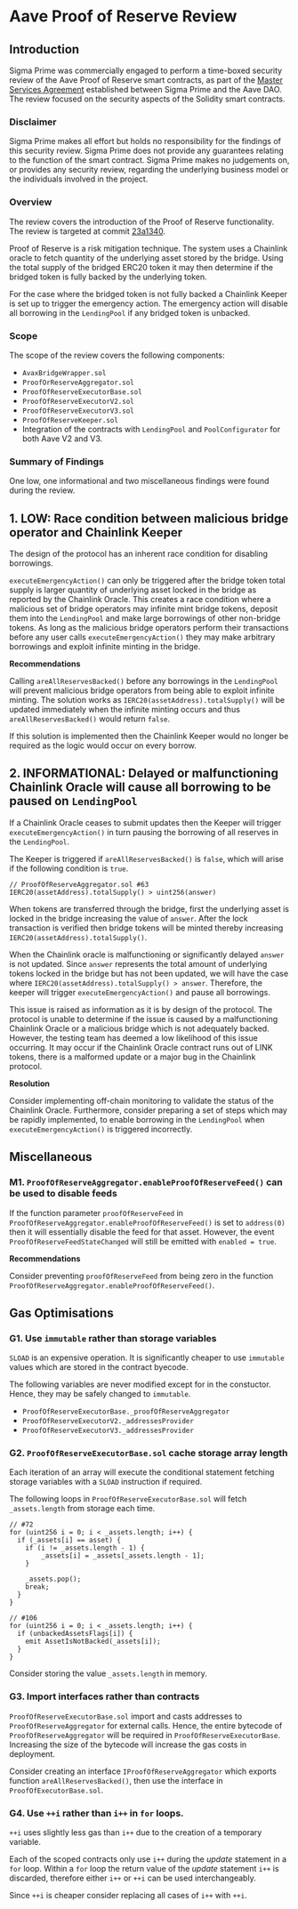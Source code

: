 # Aave Proof of Reserve Review

## Introduction

Sigma Prime was commercially engaged to perform a time-boxed security review of the Aave Proof of Reserve smart contracts, as part of the [Master Services Agreement](https://governance.aave.com/t/sigma-prime-security-assessment-services-for-aave/8518) established between Sigma Prime and the Aave DAO.
The review focused on the security aspects of the Solidity smart contracts.

### Disclaimer

Sigma Prime makes all effort but holds no responsibility for the findings of this security review. Sigma Prime does
not provide any guarantees relating to the function of the smart contract. Sigma Prime makes no judgements
on, or provides any security review, regarding the underlying business model or the individuals involved in the
project.

### Overview

The review covers the introduction of the Proof of Reserve functionality.
The review is targeted at commit [23a1340](https://github.com/bgd-labs/aave-proof-of-reserve/tree/23a13401162a259495deacd46ee743510c382ca6).

Proof of Reserve is a risk mitigation technique. 
The system uses a Chainlink oracle to fetch quantity of the underlying asset stored by the bridge.
Using the total supply of the bridged ERC20 token it may then determine if the bridged token is fully backed by the underlying token.

For the case where the bridged token is not fully backed a Chainlink Keeper is set up to trigger the emergency action.
The emergency action will disable all borrowing in the `LendingPool` if any bridged token is unbacked.

### Scope

The scope of the review covers the following components:
* `AvaxBridgeWrapper.sol`
* `ProofOrReserveAggregator.sol`
* `ProofOfReserveExecutorBase.sol`
* `ProofOfReserveExecutorV2.sol`
* `ProofOfReserveExecutorV3.sol`
* `ProofOfReserveKeeper.sol`
* Integration of the contracts with `LendingPool` and `PoolConfigurator` for both Aave V2 and V3.

### Summary of Findings

One low, one informational and two miscellaneous findings were found during the review.


## 1. LOW: Race condition between malicious bridge operator and Chainlink Keeper

The design of the protocol has an inherent race condition for disabling borrowings.

`executeEmergencyAction()` can only be triggered after the bridge token total supply is larger quantity of underlying asset locked in the bridge as reported by the Chainlink Oracle.
This creates a race condition where a malicious set of bridge operators may infinite mint bridge tokens, deposit them into the `LendingPool` and make large borrowings of other non-bridge tokens.
As long as the malicious bridge operators perform their transactions before any user calls `executeEmergencyAction()` they may make arbitrary borrowings and exploit infinite minting in the bridge.

**Recommendations**

Calling `areAllReservesBacked()` before any borrowings in the `LendingPool` will prevent malicious bridge operators from being able to exploit infinite minting.
The solution works as `IERC20(assetAddress).totalSupply()` will be updated immediately when the infinite minting occurs and thus `areAllReservesBacked()` would return `false`.

If this solution is implemented then the Chainlink Keeper would no longer be required as the logic would occur on every borrow.


## 2. INFORMATIONAL: Delayed or malfunctioning Chainlink Oracle will cause all borrowing to be paused on `LendingPool`

If a Chainlink Oracle ceases to submit updates then the Keeper will trigger `executeEmergencyAction()` in turn pausing the borrowing of all reserves in the `LendingPool`.

The Keeper is triggered if `areAllReservesBacked()` is `false`, which will arise if the following condition is `true`. 

```solidity
// ProofOfReserveAggregator.sol #63
IERC20(assetAddress).totalSupply() > uint256(answer)
```

When tokens are transferred through the bridge, first the underlying asset is locked in the bridge increasing the value of `answer`.
After the lock transaction is verified then bridge tokens will be minted thereby increasing `IERC20(assetAddress).totalSupply()`.

When the Chainlink oracle is malfunctioning or significantly delayed `answer` is not updated.
Since `answer` represents the total amount of underlying tokens locked in the bridge but has not been updated, we will have the case where `IERC20(assetAddress).totalSupply() > answer`.
Therefore, the keeper will trigger `executeEmergencyAction()` and pause all borrowings.

This issue is raised as information as it is by design of the protocol.
The protocol is unable to determine if the issue is caused by a malfunctioning Chainlink Oracle or a malicious bridge which is not adequately backed.
However, the testing team has deemed a low likelihood of this issue occurring. 
It may occur if the Chainlink Oracle contract runs out of LINK tokens, there is a malformed update or a major bug in the Chainlink protocol.

**Resolution**

Consider implementing off-chain monitoring to validate the status of the Chainlink Oracle.
Furthermore, consider preparing a set of steps which may be rapidly implemented, to enable borrowing in the `LendingPool` when `executeEmergencyAction()` is triggered incorrectly.


## Miscellaneous

### M1. `ProofOfReserveAggregator.enableProofOfReserveFeed()` can be used to disable feeds

If the function parameter `proofOfReserveFeed` in `ProofOfReserveAggregator.enableProofOfReserveFeed()` is set to `address(0)` then it will essentially disable the feed for that asset.
However, the event `ProofOfReserveFeedStateChanged` will still be emitted with `enabled = true`.

**Recommendations**

Consider preventing `proofOfReserveFeed` from being zero in the function `ProofOfReserveAggregator.enableProofOfReserveFeed()`.

## Gas Optimisations

### G1. Use `immutable` rather than storage variables

`SLOAD` is an expensive operation.
It is significantly cheaper to use `immutable` values which are stored in the contract byecode.

The following variables are never modified except for in the constuctor.
Hence, they may be safely changed to `immutable`.

* `ProofOfReserveExecutorBase._proofOfReserveAggregator`
* `ProofOfReserveExecutorV2._addressesProvider`
* `ProofOfReserveExecutorV3._addressesProvider`

### G2. `ProofOfReserveExecutorBase.sol` cache storage array length

Each iteration of an array will execute the conditional statement fetching storage variables with a `SLOAD` instruction if required.

The following loops in `ProofOfReserveExecutorBase.sol` will fetch `_assets.length` from storage each time.

```solidity
// #72
for (uint256 i = 0; i < _assets.length; i++) {
  if (_assets[i] == asset) {
    if (i != _assets.length - 1) {
        _assets[i] = _assets[_assets.length - 1];
    }

    _assets.pop();
    break;
  }
}
```

```solidity
// #106
for (uint256 i = 0; i < _assets.length; i++) {
  if (unbackedAssetsFlags[i]) {
    emit AssetIsNotBacked(_assets[i]);
  }
}
```

Consider storing the value `_assets.length` in memory.

### G3. Import interfaces rather than contracts

`ProofOfReserveExecutorBase.sol` import and casts addresses to `ProofOfReserveAggregator` for external calls.
Hence, the entire bytecode of `ProofOfReserveAggregator` will be required in `ProofOfReserveExecutorBase`.
Increasing the size of the bytecode will increase the gas costs in deployment.

Consider creating an interface `IProofOfReserveAggregator` which exports function `areAllReservesBacked()`, then use the interface in `ProofOfExecutorBase.sol`.

### G4. Use `++i` rather than `i++` in `for` loops.

`++i` uses slightly less gas than `i++` due to the creation of a temporary variable.

Each of the scoped contracts only use `i++` during the _update_ statement in a `for` loop.
Within a `for` loop the return value of the _update_ statement `i++` is discarded, therefore either `i++` or `++i` can be used interchangeably.

Since `++i` is cheaper consider replacing all cases of `i++` with `++i`.